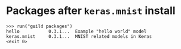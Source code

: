 # Packages after `keras.mnist` install

    >>> run("guild packages")
    hello           0.3.1...  Example "hello world" model
    keras.mnist     0.3.1...  MNIST related models in Keras
    <exit 0>
